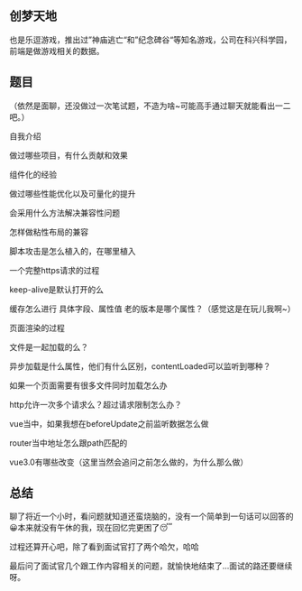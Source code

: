 ## 创梦天地

也是乐逗游戏，推出过”神庙逃亡“和”纪念碑谷“等知名游戏，公司在科兴科学园，前端是做游戏相关的数据。

## 题目

（依然是面聊，还没做过一次笔试题，不造为啥~可能高手通过聊天就能看出一二吧。）

自我介绍

做过哪些项目，有什么贡献和效果

组件化的经验

做过哪些性能优化以及可量化的提升

会采用什么方法解决兼容性问题

怎样做粘性布局的兼容

脚本攻击是怎么植入的，在哪里植入

一个完整https请求的过程

keep-alive是默认打开的么

缓存怎么进行  具体字段、属性值 老的版本是哪个属性？（感觉这是在玩儿我啊~）

页面渲染的过程

文件是一起加载的么？

异步加载是什么属性，他们有什么区别，contentLoaded可以监听到哪种？

如果一个页面需要有很多文件同时加载怎么办

http允许一次多个请求么？超过请求限制怎么办？

vue当中，如果我想在beforeUpdate之前监听数据怎么做

router当中地址怎么跟path匹配的

vue3.0有哪些改变（这里当然会追问之前怎么做的，为什么那么做）

## 总结

聊了将近一个小时，看问题就知道还蛮烧脑的，没有一个简单到一句话可以回答的😀本来就没有午休的我，现在回忆完更困了😴

过程还算开心吧，除了看到面试官打了两个哈欠，哈哈

最后问了面试官几个跟工作内容相关的问题，就愉快地结束了...面试的路还要继续呀。

